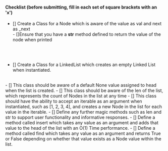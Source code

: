 #### Checklist (before submitting, fill in each set of square brackets with an 'x')
- [] Create a Class for a Node which is aware of the value as val and next as _next
<br>- []Ensure that you have a __str__ method defined to return the value of the node when printed
<br>
<br>


- [] Create a Class for a LinkedList which creates an empty Linked List when instantiated.
<br>
- [] This class should be aware of a default None value assigned to head when the list is created.
- [] This class should be aware of the len of the list, which represents the count of Nodes in the list at any time
- [] This class should have the ability to accept an iterable as an argument when instantiated, such as [1, 2, 3, 4], and creates a new Node in the list for each value in the iterable.
- [] Define any further magic methods such as len and str to support user functionality and informative responses.
- [] Define a method called insert which takes any value as an argument and adds that value to the head of the list with an O(1) Time performance.
- [] Define a method called find which takes any value as an argument and returns True or False depending on whether that value exists as a Node value within the list.